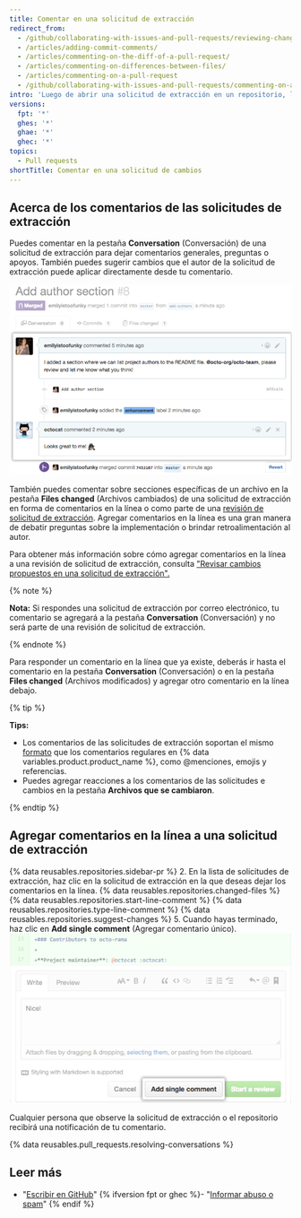 ```yaml
---
title: Comentar en una solicitud de extracción
redirect_from:
  - /github/collaborating-with-issues-and-pull-requests/reviewing-changes-in-pull-requests/commenting-on-a-pull-request
  - /articles/adding-commit-comments/
  - /articles/commenting-on-the-diff-of-a-pull-request/
  - /articles/commenting-on-differences-between-files/
  - /articles/commenting-on-a-pull-request
  - /github/collaborating-with-issues-and-pull-requests/commenting-on-a-pull-request
intro: 'Luego de abrir una solicitud de extracción en un repositorio, los colaboradores o miembros del equipo pueden comentar sobre la comparación de archivos entre dos ramas especificadas, o dejar comentarios generales en el proyecto en general.'
versions:
  fpt: '*'
  ghes: '*'
  ghae: '*'
  ghec: '*'
topics:
  - Pull requests
shortTitle: Comentar en una solicitud de cambios
---
```


## Acerca de los comentarios de las solicitudes de extracción

Puedes comentar en la pestaña **Conversation** (Conversación) de una solicitud de extracción para dejar comentarios generales, preguntas o apoyos. También puedes sugerir cambios que el autor de la solicitud de extracción puede aplicar directamente desde tu comentario.

![Conversación de solicitud de extracción](/assets/images/help/pull_requests/conversation.png)

También puedes comentar sobre secciones específicas de un archivo en la pestaña **Files changed** (Archivos cambiados) de una solicitud de extracción en forma de comentarios en la línea o como parte de una [revisión de solicitud de extracción](/articles/about-pull-request-reviews). Agregar comentarios en la línea es una gran manera de debatir preguntas sobre la implementación o brindar retroalimentación al autor.

Para obtener más información sobre cómo agregar comentarios en la línea a una revisión de solicitud de extracción, consulta ["Revisar cambios propuestos en una solicitud de extracción".](/articles/reviewing-proposed-changes-in-a-pull-request)

{% note %}

**Nota:** Si respondes una solicitud de extracción por correo electrónico, tu comentario se agregará a la pestaña **Conversation** (Conversación) y no será parte de una revisión de solicitud de extracción.

{% endnote %}

Para responder un comentario en la línea que ya existe, deberás ir hasta el comentario en la pestaña **Conversation** (Conversación) o en la pestaña **Files changed** (Archivos modificados) y agregar otro comentario en la línea debajo.

{% tip %}

**Tips:**
- Los comentarios de las solicitudes de extracción soportan el mismo [ formato](/categories/writing-on-github) que los comentarios regulares en {% data variables.product.product_name %}, como @menciones, emojis y referencias.
- Puedes agregar reacciones a los comentarios de las solicitudes e cambios en la pestaña **Archivos que se cambiaron**.

{% endtip %}

## Agregar comentarios en la línea a una solicitud de extracción

{% data reusables.repositories.sidebar-pr %}
2. En la lista de solicitudes de extracción, haz clic en la solicitud de extracción en la que deseas dejar los comentarios en la línea.
{% data reusables.repositories.changed-files %}
{% data reusables.repositories.start-line-comment %}
{% data reusables.repositories.type-line-comment %}
{% data reusables.repositories.suggest-changes %}
5. Cuando hayas terminado, haz clic en **Add single comment** (Agregar comentario único). ![Ventana de comentario en línea](/assets/images/help/commits/inline-comment.png)

Cualquier persona que observe la solicitud de extracción o el repositorio recibirá una notificación de tu comentario.

{% data reusables.pull_requests.resolving-conversations %}

## Leer más

- "[Escribir en GitHub](/github/writing-on-github)"
{% ifversion fpt or ghec %}- "[Informar abuso o spam](/communities/maintaining-your-safety-on-github/reporting-abuse-or-spam)"
{% endif %}
